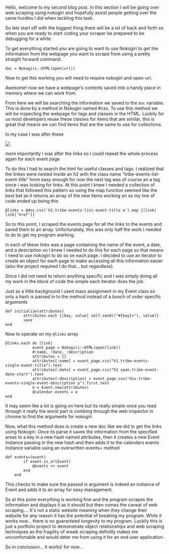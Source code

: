Hello, welcome to my second blog post. In this section I will be going over web scraping using nokogiri and hopefully assist people getting over the same hurdles I did when tackling this task.

So lets start off with the biggest thing there will be a lot of back and forth so when you are ready to start coding your scraper be prepared to be debugging for a while.

To get everything started you are going to want to use Nokogiri to get the information from the webpage you want to scrape from using a pretty straight forward command.

```
doc = Nokogiri::HTML(open(url))
```

Now to get this working you will need to require nokogiri and open-uri.

Awesome! now we have a webpage's contents saved into a handy place in memory where we can work from.

From here we will be searching the information we saved to the `doc` variable. This is done by a method in Nokogiri named #css. To use this method we will be inspecting the webpage for tags and classes in the HTML. Luckily for us most developers reuse these classes for items that are similar, this is great that means we can find items that are the same to use for collections.

In my case I was after these

![](https://i.ibb.co/F66nbHn/event.png)

more importantly I was after the links so I could repeat the whole process again for each event page

To do this I had to search the html for useful classes and tags. I realized that the linkes were nested inside an h2 with the class name "tribe-events-list-event-title" hmm easy enough for now the next tag was of course an a tag since i was looking for links. At this point I knew I needed a collection of links that followed this pattern so using the map function seemed like the best bet as it returns an array of the new items working on so my line of code ended up being this

`@links = @doc.css('h2.tribe-events-list-event-title a').map {|link| link['href']}`

So to this point, I scraped the events page for all the links to the events and saved them to an array. Unfortunately, this was only half the work I needed to do to get my program working.

in each of these links was a page containing the name of the event, a date, and a description so I knew I needed to do this for each page so that means I need to use nokogiri to do so on each page. I decided to use an iterator to create an object for each page to make accessing all this information easier (also the project required I do that... but regardless).

Since I did not need to return anything specific and I was simply doing all my work in the block of code the simple each iterator does the job.

Just as a little background I used mass assignment in my Event class so only a hash is passed in to the method instead of a bunch of order specific arguments

```
def initialize(attributes)
        attributes.each {|key, value| self.send(("#{key}="), value)}
        save
end
```

Now to operate on my `@links` array

```
@links.each do |link|
            event_page = Nokogiri::HTML(open(link))
            #:name, :date, :description
            attributes = {}
            attributes[:name] = event_page.css("h1.tribe-events-single-event-title").text
            attributes[:date] = event_page.css("h2 span.tribe-event-date-start").text
            attributes[:description] = event_page.css("div.tribe-events-single-event-description p").first.text
            e = Event.new(attributes)
            @calendar.events = e
end
```

It may seem like a lot is going on here but its really simple once you read through it really the worst part is combing through the web inspector in chrome to find the arguments for nokogiri

Now, what this method does is create a new doc like we did to get the links using Nokogiri. Once its parse it saves the information from the specified areas to a key in a new hash named attributes, then it creates a new Event instance passing in the new hash and then adds it to the calendars events instance variable using an overwritten events= method

```
def events=(event)
        if event.is_a?(Event)
            @events << event
        end
    end
```

This checks to make sure the passed in argument is indeed an instance of Event and adds it to an array for easy management.

So at this point everything is working fine and the program scrapes the information and displays it as it should but then comes the caveat of web scraping.... It's not a static website meaning when they change their website for any reason it has the potential of breaking my program. While it works now... there is no guaranteed longevity to my program. Luckily this is just a portfolio project to demonstrate object relationships and web scraping techniques as the fragility of wweb scraping definitly makes me uncomfortable and would deter me from using it for an end user application.

So in conclusion... It works! for now...
